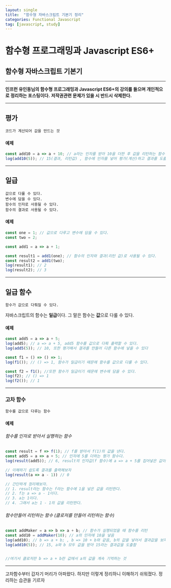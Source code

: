 ```yaml
---
layout: single
title:  "함수형 자바스크립트 기본기 정리"
categories: Functional Javascript
tag: [javascript, study]
---
```



함수형 프로그래밍과 Javascript ES6+
=============


함수형 자바스크립트 기본기
-------------


***
**인프런 유인동님의 함수형 프로그래밍과 Javascript ES6+의 강의를 들으며 개인적으로 정리하는 포스팅이다.**
**저작권관련 문제가 있을 시 반드시 삭제한다.**
***

## 평가
    코드가 계산되어 값을 만드는 것

#### 예제
```javascript
const add10 = a => a + 10; // a라는 인자를 받아 10을 더한 후 값을 리턴하는 함수
log(add10(5)); // 15(결과, 리턴값) , 함수에 인자를 넣어 평가(계산)하고 결과를 도출한다.
```

***

## 일급
    값으로 다룰 수 있다.
    변수에 담을 수 있다.
    함수의 인자로 사용될 수 있다.
    함수의 결과로 사용될 수 있다.

#### 예제

```javascript
const one = 1; // 값으로 다루고 변수에 담을 수 있다.
const two = 2;

const add1 = a => a + 1; 

const result1 = add1(one); // 함수의 인자와 결과(리턴 값)로 사용될 수 있다.
const result2 = add1(two);
log(result1); // 2
log(result2); // 3
```

***

## 일급 함수
    함수가 값으로 다뤄질 수 있다.

자바스크립트의 함수는 **일급**이다.
그 말은 함수는 **값**으로 다룰 수 있다.

#### 예제
```javascript
const add5 = a => a + 5;
log(add5); // a => a + 5, add5 함수를 값으로 다뤄 출력할 수 있다.
log(add5(5)); // 10, 또한 평가해서 결과를 만들어 다른 함수에 넣을 수 있다

const f1 = () => () => 1;
log(f1()); // () => 1, 함수가 일급이기 때문에 함수를 값으로 다룰 수 있다.

const f2 = f1(); //또한 함수가 일급이기 때문에 변수에 담을 수 있다.
log(f2); // () => 1
log(f2()); // 1
```

***

### 고차 함수
    함수를 값으로 다루는 함수

#### 예제

###### 함수를 인자로 받아서 실행하는 함수

```javascript
const result = f => f(1); // f를 받아서 f(1)의 값을 낸다.
const add5 = a => a + 5; // 인자에 5를 더하는 평가 함수다.
log(result(add5)); // 6, result의 인자값(f 함수)에 a => a + 5를 집어넣은 값이다.

// 이해하기 쉽도록 결과를 출력해보자
log(result(a => a - 1)) // 0

// 간단하게 정리해보자.
// 1. result라는 함수는 f라는 함수에 1을 넣은 값을 리턴한다.
// 2. f는 a => a - 1이다.
// 3. a는 1이다.
// 4. 그래서 a는 1 - 1의 값을 리턴한다.
```



###### 함수만들어 리턴하는 함수 (클로저를 만들어 리턴하는 함수)

```javascript
const addMaker = a => b => a + b; // 함수가 실행되었을 때 함수를 리턴
const add10 = addMaker(10); // a의 인자에 10을 넣음
log(add10); // b => a + b; , b => 10 + b와 같음, b의 값을 넣어서 결과값을 보자
log(add10(5)); // 15, a와 b 모두 값을 받아 15라는 결과값을 도출함


//여기서 클로저란 b => a + b란 값에서 a의 값을 계속 기억하는 것
```
***



고차함수부터 갑자기 머리가 아파왔다.
하지만 이렇게 정리하니 이해하기 쉬워졌다. 정리하는 습관을 기르자


